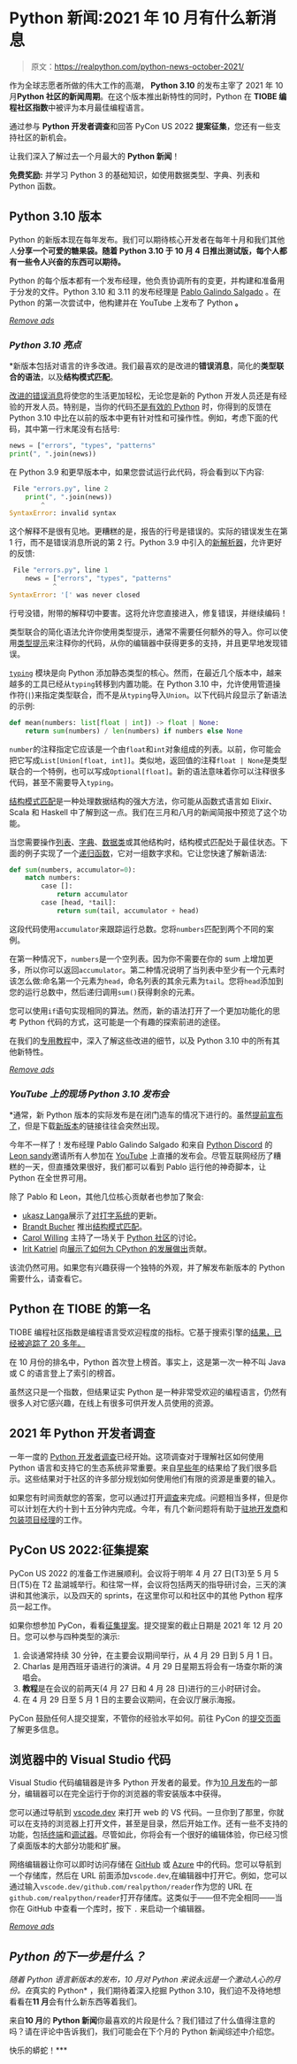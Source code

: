 # Python 新闻:2021 年 10 月有什么新消息

> 原文：<https://realpython.com/python-news-october-2021/>

作为全球志愿者所做的伟大工作的高潮， **Python 3.10** 的发布主宰了 2021 年 10 月**Python 社区的新闻周期**。在这个版本推出新特性的同时，Python 在 **TIOBE 编程社区指数**中被评为本月最佳编程语言。

通过参与 **Python 开发者调查**和回答 PyCon US 2022 **提案征集**，您还有一些支持社区的新机会。

让我们深入了解过去一个月最大的 **Python 新闻**！

**免费奖励:** 并学习 Python 3 的基础知识，如使用数据类型、字典、列表和 Python 函数。

## Python 3.10 版本

Python 的新版本现在每年发布。我们可以期待核心开发者在每年十月和我们其他人**分享一个可爱的糖果袋。随着 Python 3.10 于 10 月 4 日推出测试版，每个人都有一些令人兴奋的东西可以期待。**

Python 的每个版本都有一个发布经理，他负责协调所有的变更，并构建和准备用于分发的文件。Python 3.10 和 3.11 的发布经理是 [Pablo Galindo Salgado](https://twitter.com/pyblogsal) 。在 Python 的第一次尝试中，他构建并在 YouTube 上发布了 Python **。**

[*Remove ads*](/account/join/)

### *Python 3.10 亮点*

 *新版本包括对语言的许多改进。我们最喜欢的是改进的**错误消息**，简化的**类型联合的语法**，以及**结构模式匹配**。

[改进的错误消息](https://realpython.com/python310-new-features/#better-error-messages)将使您的生活更加轻松，无论您是新的 Python 开发人员还是有经验的开发人员。特别是，当你的代码[不是有效的 Python](https://realpython.com/invalid-syntax-python/) 时，你得到的反馈在 Python 3.10 中比在以前的版本中更有针对性和可操作性。例如，考虑下面的代码，其中第一行末尾没有右括号:

```py
news = ["errors", "types", "patterns"
print(", ".join(news))
```

在 Python 3.9 和更早版本中，如果您尝试运行此代码，将会看到以下内容:

```py
 File "errors.py", line 2
    print(", ".join(news))
        ^
SyntaxError: invalid syntax
```

这个解释不是很有见地。更糟糕的是，报告的行号是错误的。实际的错误发生在第 1 行，而不是错误消息所说的第 2 行。Python 3.9 中引入的[新解析器](https://realpython.com/python39-new-features/#a-more-powerful-python-parser)，允许更好的反馈:

```py
 File "errors.py", line 1
    news = ["errors", "types", "patterns"
           ^
SyntaxError: '[' was never closed
```

行号没错，附带的解释切中要害。这将允许您直接进入，修复错误，并继续编码！

类型联合的简化语法允许你使用类型提示，通常不需要任何额外的导入。你可以使用[类型提示](https://realpython.com/python-type-checking/)来注释你的代码，从你的编辑器中获得更多的支持，并且更早地发现错误。

[`typing`](https://docs.python.org/3/library/typing.html) 模块是向 Python 添加静态类型的核心。然而，在最近几个版本中，越来越多的工具已经从`typing`转移到内置功能。在 Python 3.10 中，允许使用管道操作符(`|`)来指定类型联合，而不是从`typing`导入`Union`。以下代码片段显示了新语法的示例:

```py
def mean(numbers: list[float | int]) -> float | None:
    return sum(numbers) / len(numbers) if numbers else None
```

`number`的注释指定它应该是一个由`float`和`int`对象组成的列表。以前，你可能会把它写成`List[Union[float, int]]`。类似地，返回值的注释`float | None`是类型联合的一个特例，也可以写成`Optional[float]`。新的语法意味着你可以注释很多代码，甚至不需要导入`typing`。

[结构模式匹配](https://realpython.com/python310-new-features/#structural-pattern-matching)是一种处理数据结构的强大方法，你可能从函数式语言如 Elixir、Scala 和 Haskell 中了解到这一点。我们在三月和八月的新闻简报中预览了这个功能。

当您需要操作[列表](https://realpython.com/python-lists-tuples/)、[字典](https://realpython.com/python-dicts/)、[数据类](https://realpython.com/python-data-classes/)或其他结构时，结构模式匹配处于最佳状态。下面的例子实现了一个[递归函数](https://realpython.com/python-recursion/)，它对一组数字求和。它让您快速了解新语法:

```py
def sum(numbers, accumulator=0):
    match numbers:
        case []:
            return accumulator
        case [head, *tail]:
            return sum(tail, accumulator + head)
```

这段代码使用`accumulator`来跟踪运行总数。您将`numbers`匹配到两个不同的案例。

在第一种情况下，`numbers`是一个空列表。因为你不需要在你的 sum 上增加更多，所以你可以返回`accumulator`。第二种情况说明了当列表中至少有一个元素时该怎么做:命名第一个元素为`head`，命名列表的其余元素为`tail`。您将`head`添加到您的运行总数中，然后递归调用`sum()`获得剩余的元素。

您可以使用`if`语句实现相同的算法。然而，新的语法打开了一个更加功能化的思考 Python 代码的方式，这可能是一个有趣的探索前进的途径。

在我们的[专用教程](https://realpython.com/python310-new-features/)中，深入了解这些改进的细节，以及 Python 3.10 中的所有其他新特性。

[*Remove ads*](/account/join/)

### *YouTube 上的现场 Python 3.10 发布会*

 *通常，新 Python 版本的实际发布是在闭门造车的情况下进行的。虽然[提前宣布了](https://www.python.org/dev/peps/pep-0619/)，但是下载[新版本](https://www.python.org/downloads/release/python-3100/)的链接往往会突然出现。

今年不一样了！发布经理 Pablo Galindo Salgado 和来自 [Python Discord](https://www.pythondiscord.com/) 的[Leon sandy](https://twitter.com/lemonsaurus_rex)邀请所有人参加在 [YouTube](https://www.youtube.com/watch?v=AHT2l3hcIJg) 上直播的发布会。尽管互联网经历了糟糕的一天，但直播效果很好，我们都可以看到 Pablo 运行他的神奇脚本，让 Python 在全世界可用。

除了 Pablo 和 Leon，其他几位核心贡献者也参加了聚会:

*   [ukasz Langa](https://twitter.com/llanga)展示了[对打字系统](https://www.youtube.com/watch?v=AHT2l3hcIJg&t=22m15s)的更新。
*   [Brandt Bucher](https://github.com/brandtbucher) 推出[结构模式匹配](https://www.youtube.com/watch?v=AHT2l3hcIJg&t=43m53s)。
*   [Carol Willing](https://twitter.com/WillingCarol) 主持了一场关于 [Python 社区](https://www.youtube.com/watch?v=AHT2l3hcIJg&t=67m50s)的讨论。
*   [Irit Katriel](https://github.com/iritkatriel) 向[展示了如何为 CPython 的发展做出](https://www.youtube.com/watch?v=AHT2l3hcIJg&t=122m53s)贡献。

该流仍然可用。如果您有兴趣获得一个独特的外观，并了解发布新版本的 Python 需要什么，请查看它。

## Python 在 TIOBE 的第一名

TIOBE 编程社区指数是编程语言受欢迎程度的指标。它基于搜索引擎的[结果，已经被追踪了 20 多年。](https://www.tiobe.com/tiobe-index/programming-languages-definition/)

在 10 月份的排名中，Python 首次登上榜首。事实上，这是第一次一种不叫 Java 或 C 的语言登上了索引的榜首。

虽然这只是一个指数，但结果证实 Python 是一种非常受欢迎的编程语言，仍然有很多人对它感兴趣，在线上有很多可供开发人员使用的资源。

## 2021 年 Python 开发者调查

一年一度的 [Python 开发者调查](https://surveys.jetbrains.com/s3/c1-python-developers-survey-2021)已经开始。这项调查对于理解社区如何使用 Python 语言和支持它的生态系统非常重要。来自[早些年](https://www.jetbrains.com/lp/python-developers-survey-2020/)的结果给了我们很多启示。这些结果对于社区的许多部分规划如何使用他们有限的资源是重要的输入。

如果您有时间贡献您的答案，您可以通过打开[调查](https://surveys.jetbrains.com/s3/c1-python-developers-survey-2021)来完成。问题相当多样，但是你可以计划在大约十到十五分钟内完成。今年，有几个新问题将有助于[驻地开发商](https://realpython.com/python-news-july-2021/#cpython-has-a-full-time-developer-in-residence)和[包装项目经理](https://realpython.com/python-news-august-2021/#python-has-a-packaging-project-manager)的工作。

## PyCon US 2022:征集提案

PyCon US 2022 的准备工作进展顺利。会议将于明年 4 月 27 日(T3)至 5 月 5 日(T5)在 T2 盐湖城举行。和往常一样，会议将包括两天的指导研讨会，三天的演讲和其他演示，以及四天的 sprints，在这里你可以和社区中的其他 Python 程序员一起工作。

如果你想参加 PyCon，看看[征集提案](https://pycon.blogspot.com/2021/10/pycon-us-2022-call-for-proposals-is-open.html)。提交提案的截止日期是 2021 年 12 月 20 日。您可以参与四种类型的演示:

1.  会谈通常持续 30 分钟，在主要会议期间举行，从 4 月 29 日到 5 月 1 日。
2.  Charlas 是用西班牙语进行的演讲。4 月 29 日星期五将会有一场查尔斯的演唱会。
3.  **教程**是在会议的前两天(4 月 27 日和 4 月 28 日)进行的三小时研讨会。
4.  在 4 月 29 日至 5 月 1 日的主要会议期间，在会议厅展示海报。

PyCon 鼓励任何人提交提案，不管你的经验水平如何。前往 PyCon 的[提交页面](https://us.pycon.org/2022/speaking/speaking/)了解更多信息。

## 浏览器中的 Visual Studio 代码

Visual Studio 代码编辑器是许多 Python 开发者的最爱。作为[10 月发布](https://code.visualstudio.com/updates/v1_62)的一部分，编辑器可以在完全运行于你的浏览器的零安装版本中获得。

您可以通过导航到 [vscode.dev](https://vscode.dev/) 来打开 web 的 VS 代码。一旦你到了那里，你就可以在支持的浏览器上打开文件，甚至是目录，然后开始工作。还有一些不支持的功能，包括[终端](https://realpython.com/advanced-visual-studio-code-python/#setting-up-your-terminal)和[调试器](https://realpython.com/advanced-visual-studio-code-python/#debugging-your-python-scripts-in-visual-studio-code)。尽管如此，你将会有一个很好的编辑体验，你已经习惯了桌面版本的大部分功能和扩展。

网络编辑器让你可以即时访问存储在 [GitHub](https://github.com/) 或 [Azure](https://dev.azure.com/) 中的代码。您可以导航到一个存储库，然后在 URL 前面添加`vscode.dev`,在编辑器中打开它。例如，您可以通过输入`vscode.dev/github.com/realpython/reader`作为您的 URL 在`github.com/realpython/reader`打开存储库。这类似于——但不完全相同——当你在 GitHub 中查看一个库时，按下 `.` 来启动一个编辑器。

[*Remove ads*](/account/join/)

## *Python 的下一步是什么？*

 *随着 Python 语言新版本的发布，10 月对 Python 来说永远是一个激动人心的月份。在*真实的 Python* ，我们期待着深入挖掘 Python 3.10，我们迫不及待地想看看在**11 月**会有什么新东西等着我们。

来自**10 月**的 **Python 新闻**你最喜欢的片段是什么？我们错过了什么值得注意的吗？请在评论中告诉我们，我们可能会在下个月的 Python 新闻综述中介绍您。

快乐的蟒蛇！***